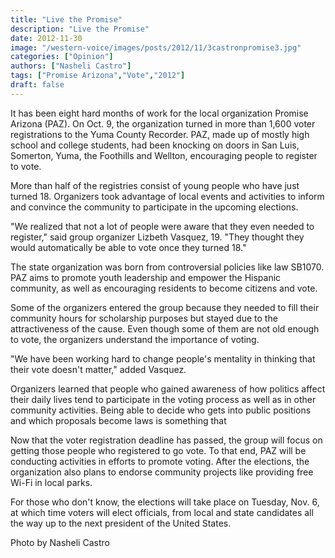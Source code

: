 ```yaml
---
title: "Live the Promise"
description: "Live the Promise"
date: 2012-11-30
image: "/western-voice/images/posts/2012/11/3castronpromise3.jpg"
categories: ["Opinion"]
authors: ["Nasheli Castro"]
tags: ["Promise Arizona","Vote","2012"]
draft: false
---
```

It has been eight hard months of work for the local organization Promise Arizona (PAZ). On Oct. 9, the organization turned in more than 1,600 voter registrations to the Yuma County Recorder. PAZ, made up of mostly high school and college students, had been knocking on doors in San Luis, Somerton, Yuma, the Foothills and Wellton, encouraging people to register to vote.

More than half of the registries consist of young people who have just turned 18. Organizers took advantage of local events and activities to inform and convince the community to participate in the upcoming elections.

"We realized that not a lot of people were aware that they even needed to register," said group organizer Lizbeth Vasquez, 19. "They thought they would automatically be able to vote once they turned 18."

The state organization was born from controversial policies like law SB1070. PAZ aims to promote youth leadership and empower the Hispanic community, as well as encouraging residents to become citizens and vote.

Some of the organizers entered the group because they needed to fill their community hours for scholarship purposes but stayed due to the attractiveness of the cause. Even though some of them are not old enough to vote, the organizers understand the importance of voting.

"We have been working hard to change people's mentality in thinking that their vote doesn't matter," added Vasquez.

Organizers learned that people who gained awareness of how politics affect their daily lives tend to participate in the voting process as well as in other community activities. Being able to decide who gets into public positions and which proposals become laws is something that

Now that the voter registration deadline has passed, the group will focus on getting those people who registered to go vote. To that end, PAZ will be conducting activities in efforts to promote voting. After the elections, the organization also plans to endorse community projects like providing free Wi-Fi in local parks.

For those who don't know, the elections will take place on Tuesday, Nov. 6, at which time voters will elect officials, from local and state candidates all the way up to the next president of the United States.

Photo by Nasheli Castro
